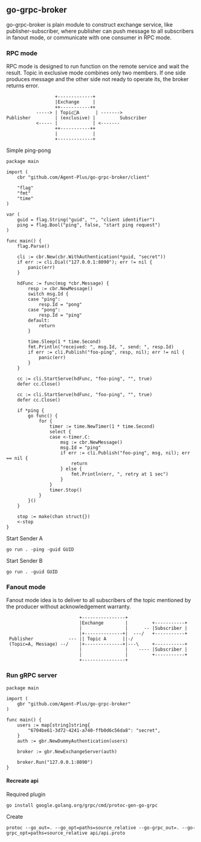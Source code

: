 ## go-grpc-broker 

go-grpc-broker is plain module to construct exchange service, like publisher-subscriber, where publisher can push message to all subscribers in fanout mode, or communicate with one consumer in RPC mode.

### RPC mode
RPC mode is designed to run function on the remote service and wait the result. Topic in exclusive mode combines only two members. If one side produces message and the other side not ready to operate its, the broker returns error.

```
                  +-------------+
                  |Exchange     |
                  ++-----------++
           -----> | TopicA      | ------->
Publisher         | (exclusive) |         Subscriber
           <----- |             | <-------
                  ++-----------++
                  |             |
                  +-------------+
```

Simple ping-pong

```
package main

import (
    cbr "github.com/Agent-Plus/go-grpc-broker/client"

    "flag"
    "fmt"
    "time"
)

var (
    guid = flag.String("guid", "", "client identifier")
    ping = flag.Bool("ping", false, "start ping request")
)

func main() {
    flag.Parse()

    cli := cbr.New(cbr.WithAuthentication(*guid, "secret"))
    if err := cli.Dial("127.0.0.1:8090"); err != nil {
        panic(err)
    }

    hdFunc := func(msg *cbr.Message) {
        resp := cbr.NewMessage()
        switch msg.Id {
        case "ping":
            resp.Id = "pong"
        case "pong":
            resp.Id = "ping"
        default:
            return
        }

        time.Sleep(1 * time.Second)
        fmt.Println("received: ", msg.Id, ", send: ", resp.Id)
        if err := cli.Publish("foo-ping", resp, nil); err != nil {
            panic(err)
        }
    }

    cc := cli.StartServe(hdFunc, "foo-ping", "", true)
    defer cc.Close()

    cc := cli.StartServe(hdFunc, "foo-ping", "", true)
    defer cc.Close()

    if *ping {
        go func() {
            for {
                timer := time.NewTimer(1 * time.Second)
                select {
                case <-timer.C:
                    msg := cbr.NewMessage()
                    msg.Id = "ping"
                    if err := cli.Publish("foo-ping", msg, nil); err == nil {
                        return
                    } else {
                        fmt.Println(err, ", retry at 1 sec")
                    }
                }
                timer.Stop()
            }
        }()
    }

    stop := make(chan struct{})
    <-stop
}
```

Start Sender A

```
go run . -ping -guid GUID
```

Start Sender B

```
go run . -guid GUID
```

### Fanout mode
Fanout mode idea is to deliver to all subscribers of the topic mentioned by the producer without acknowledgement warranty.

```
                           +----------------+ 
                           |Exchange        |         +-----------+ 
                           |                |      -- |Subscriber | 
                           |+--------------+|  ---/   +-----------+ 
 Publisher             --- || Topic A      ||-/
 (Topic=A, Message) --/    |+--------------+|---\     +-----------+ 
                           |                |    ---- |Subscriber | 
                           |                |         +-----------+ 
                           +----------------+ 
```

### Run gRPC server

```
package main

import (
	gbr "github.com/Agent-Plus/go-grpc-broker"
)

func main() {
    users := map[string]string{
	    "6704be61-3d72-4241-a740-ffb0d6c56da8": "secret",
    }
	auth := gbr.NewDummyAuthentication(users)

	broker := gbr.NewExchangeServer(auth)

	broker.Run("127.0.0.1:8090")
}
```

#### Recreate api

Required plugin

```
go install google.golang.org/grpc/cmd/protoc-gen-go-grpc
```

Create

```
protoc --go_out=. --go_opt=paths=source_relative --go-grpc_out=. --go-grpc_opt=paths=source_relative api/api.proto
```

